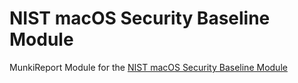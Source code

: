 # NIST macOS Security Baseline Module

MunkiReport Module for the [NIST macOS Security Baseline Module](https://github.com/usnistgov/macos_security)
